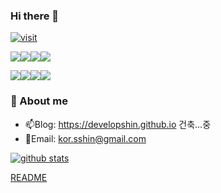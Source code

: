 
### Hi there 👋

[![visit](https://hits.seeyoufarm.com/api/count/incr/badge.svg?url=https%3A%2F%2Fgithub.com%2Fdevelopshin%2Fhit-counter&count_bg=%2379C83D&title_bg=%23555555&icon=&icon_color=%23E7E7E7&title=visit&edge_flat=false)](#)

[<img src="https://img.shields.io/badge/javascript-F7DF1E?style=for-the-badge&logo=javascript&logoColor=white">](#)[<img src="https://img.shields.io/badge/typescript-3178C6?style=for-the-badge&logo=typescript&logoColor=white">](#)[<img src="https://img.shields.io/badge/react-61DAFB?style=for-the-badge&logo=react&logoColor=white">](#)[<img src="https://img.shields.io/badge/vue-4FC08D?style=for-the-badge&logo=vue.js&logoColor=white">](#)

[<img src="https://img.shields.io/badge/python-3776AB?style=for-the-badge&logo=python&logoColor=white">](#)[<img src="https://img.shields.io/badge/tesorflow-FF6F00?style=for-the-badge&logo=tensorflow&logoColor=white">](#)[<img src="https://img.shields.io/badge/deep learning-00B336?style=for-the-badge&logoColor=white">](#)[<img src="https://img.shields.io/badge/GAN-20C997?style=for-the-badge&logoColor=white">](#)


### :love_letter: About me
- 📫Blog: https://developshin.github.io 건축...중
- 💬Email: kor.sshin@gmail.com


[![github stats](https://github-readme-stats.vercel.app/api?username=DevelopShin&show_icons=true&theme=radical&count_private=true)](#)

<!-- [![Top Langs](https://github-readme-stats.vercel.app/api/top-langs/?username=developshin&layout=compact&theme=dark)](#) -->

<!-- [EDITOR](https://dillinger.io/) <br/> -->
[README](https://github.com/DevelopShin/DevelopShin/edit/main/README.md)

